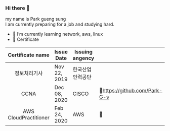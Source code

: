 ### Hi there 👋
my name is Park gueng sung   
I am currently preparing for a job and studying hard.

- 🌱 I’m currently learning network, aws, linux
- :page_facing_up: Certificate 
  
|    Certificate name   | Issue Date   | Issuing angency  |   |
|:---------------------:|--------------|------------------|---|
| 정보처리기사          | Nov 22, 2019 | 한국산업인력공단 |   |
| CCNA                  | Dec 08, 2020 | CISCO            | :link:https://github.com/Park-G-s  |
| AWS CloudPractitioner | Feb 24, 2020 | AWS              | 🔗  |

<!--
**Park-G-s/Park-G-s** is a ✨ _special_ ✨ repository because its `README.md` (this file) appears on your GitHub profile.

Here are some ideas to get you started:

- 🔭 I’m currently working on ...
- 🌱 I’m currently learning network, aws, linux
- 👯 I’m looking to collaborate on ...
- 🤔 I’m looking for help with ...
- 💬 Ask me about ...
- 📫 How to reach me: ...
- 😄 Pronouns: ...
- ⚡ Fun fact: ...
-->
